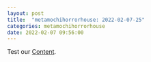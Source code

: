 ```yaml
---
layout: post
title:  "metamochihorrorhouse: 2022-02-07-25"
categories: metamochihorrorhouse
date: 2022-02-07 09:56:00
---
```

Test our [Content](https://github.com/HappyMaki/metamochihorrorhouse-Releases/releases/download/2022-02-07-25/metamochihorrorhouse_2022-02-07-25.zip).

